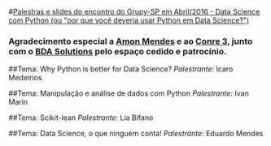 #[Palestras e slides do encontro do Grupy-SP em Abril/2016 - Data Science com Python (ou "por que você deveria usar Python em Data Science?")](http://www.meetup.com/pt-BR/Grupy-SP/events/228437555/)

### Agradecimento especial a [Amon Mendes](http://www.meetup.com/Grupy-SP/members/194270987/?_locale=pt-BR) e ao [Conre 3](http://www.conre3.org.br/portal/), junto com o [BDA Solutions](http://bdasolutions.com.br/) pelo espaço cedido e patrocínio.

##Tema: Why Python is better for Data Science?
*Palestrante:* Icaro Medeirios

##Tema: Manipulação e análise de dados com Python
*Palestrante:* Ivan Marin

##Tema: Scikit-lean
*Palestrante:* Lia Bifano

##Tema: Data Science, o que ninguém conta!
*Palestrante:* Eduardo Mendes
